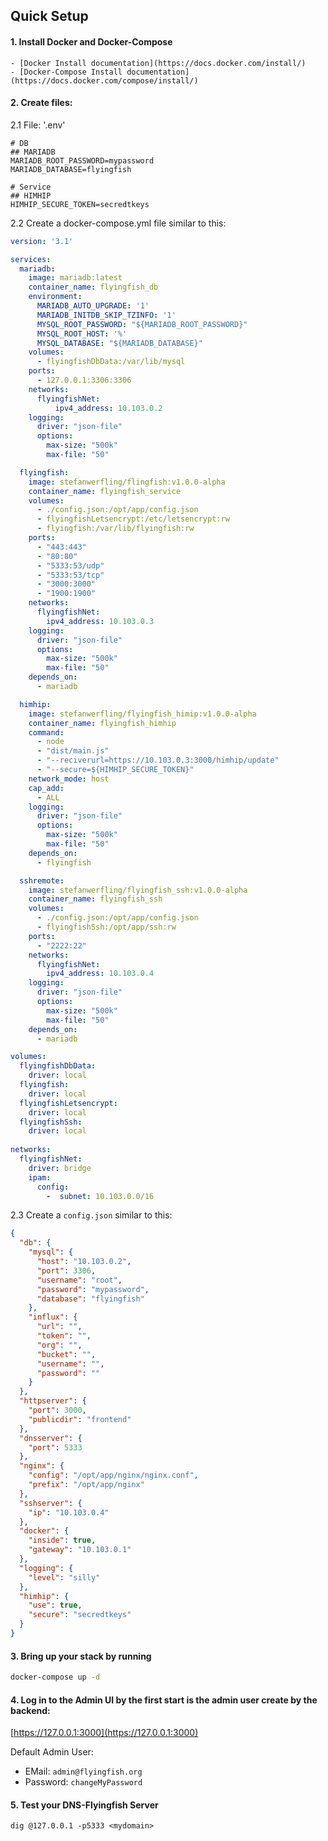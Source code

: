 ## Quick Setup

#### 1. Install Docker and Docker-Compose

    - [Docker Install documentation](https://docs.docker.com/install/)
    - [Docker-Compose Install documentation](https://docs.docker.com/compose/install/)

#### 2. Create files:


2.1 File: '.env'
```
# DB
## MARIADB
MARIADB_ROOT_PASSWORD=mypassword
MARIADB_DATABASE=flyingfish

# Service
## HIMHIP
HIMHIP_SECURE_TOKEN=secredtkeys
```

2.2 Create a docker-compose.yml file similar to this:
```yml
version: '3.1'

services:
  mariadb:
    image: mariadb:latest
    container_name: flyingfish_db
    environment:
      MARIADB_AUTO_UPGRADE: '1'
      MARIADB_INITDB_SKIP_TZINFO: '1'
      MYSQL_ROOT_PASSWORD: "${MARIADB_ROOT_PASSWORD}"
      MYSQL_ROOT_HOST: '%'
      MYSQL_DATABASE: "${MARIADB_DATABASE}"
    volumes:
      - flyingfishDbData:/var/lib/mysql
    ports:
      - 127.0.0.1:3306:3306
    networks:
      flyingfishNet:
          ipv4_address: 10.103.0.2
    logging:
      driver: "json-file"
      options:
        max-size: "500k"
        max-file: "50"

  flyingfish:
    image: stefanwerfling/flingfish:v1.0.0-alpha
    container_name: flyingfish_service
    volumes:
      - ./config.json:/opt/app/config.json
      - flyingfishLetsencrypt:/etc/letsencrypt:rw
      - flyingfish:/var/lib/flyingfish:rw
    ports:
      - "443:443"
      - "80:80"
      - "5333:53/udp"
      - "5333:53/tcp"
      - "3000:3000"
      - "1900:1900"
    networks:
      flyingfishNet:
        ipv4_address: 10.103.0.3
    logging:
      driver: "json-file"
      options:
        max-size: "500k"
        max-file: "50"
    depends_on:
      - mariadb

  himhip:
    image: stefanwerfling/flyingfish_himip:v1.0.0-alpha
    container_name: flyingfish_himhip
    command:
      - node
      - "dist/main.js"
      - "--reciverurl=https://10.103.0.3:3000/himhip/update"
      - "--secure=${HIMHIP_SECURE_TOKEN}"
    network_mode: host
    cap_add:
      - ALL
    logging:
      driver: "json-file"
      options:
        max-size: "500k"
        max-file: "50"
    depends_on:
      - flyingfish

  sshremote:
    image: stefanwerfling/flyingfish_ssh:v1.0.0-alpha
    container_name: flyingfish_ssh
    volumes:
      - ./config.json:/opt/app/config.json
      - flyingfishSsh:/opt/app/ssh:rw
    ports:
      - "2222:22"
    networks:
      flyingfishNet:
        ipv4_address: 10.103.0.4
    logging:
      driver: "json-file"
      options:
        max-size: "500k"
        max-file: "50"
    depends_on:
      - mariadb

volumes:
  flyingfishDbData:
    driver: local
  flyingfish:
    driver: local
  flyingfishLetsencrypt:
    driver: local
  flyingfishSsh:
    driver: local
    
networks:
  flyingfishNet:
    driver: bridge
    ipam:
      config:
        -  subnet: 10.103.0.0/16
```

2.3 Create a ```config.json``` similar to this:
```json
{
  "db": {
    "mysql": {
      "host": "10.103.0.2",
      "port": 3306,
      "username": "root",
      "password": "mypassword",
      "database": "flyingfish"
    },
    "influx": {
      "url": "",
      "token": "",
      "org": "",
      "bucket": "",
      "username": "",
      "password": ""
    }
  },
  "httpserver": {
    "port": 3000,
    "publicdir": "frontend"
  },
  "dnsserver": {
    "port": 5333
  },
  "nginx": {
    "config": "/opt/app/nginx/nginx.conf",
    "prefix": "/opt/app/nginx"
  },
  "sshserver": {
    "ip": "10.103.0.4"
  },
  "docker": {
    "inside": true,
    "gateway": "10.103.0.1"
  },
  "logging": {
    "level": "silly"
  },
  "himhip": {
    "use": true,
    "secure": "secredtkeys"
  }
}
```

#### 3. Bring up your stack by running

```bash
docker-compose up -d
```

#### 4. Log in to the Admin UI by the first start is the admin user create by the backend:

   [https://127.0.0.1:3000](https://127.0.0.1:3000)

Default Admin User:
* EMail: ```admin@flyingfish.org```
* Password: ```changeMyPassword```

#### 5. Test your DNS-Flyingfish Server
```shell
dig @127.0.0.1 -p5333 <mydomain>
```
